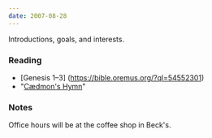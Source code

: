 ```yaml
---
date: 2007-08-28
---
```

Introductions, goals, and interests.

### Reading

* [Genesis 1–3] (https://bible.oremus.org/?ql=54552301)
* "[Cædmon's Hymn](/notes/caedmons-hymn)"

### Notes

Office hours will be at the coffee shop in Beck's.

